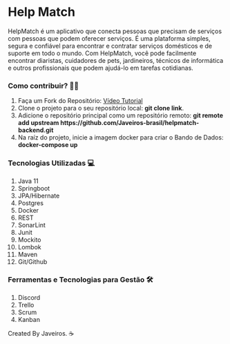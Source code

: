 <h1>Help Match</h1>

<p>
HelpMatch é um aplicativo que conecta pessoas que precisam de serviços com pessoas que podem oferecer serviços. É uma plataforma simples, segura e confiável para encontrar e contratar serviços domésticos e de suporte em todo o mundo. Com HelpMatch, você pode facilmente encontrar diaristas, cuidadores de pets, jardineiros, técnicos de informática e outros profissionais que podem ajudá-lo em tarefas cotidianas.
</p>

<h3>
Como contribuir? 🦾🧠
</h3>

<ol>
<li>Faça um Fork do Repositório: <a href="https://www.youtube.com/watch?v=osE-7OXqFCI&ab_channel=RinaldoDev" target="_blank">Vídeo Tutorial</a></li>
<li>Clone o projeto para o seu repositório local: <b>git clone link</b>.</li>
<li>Adicione o repositório principal como um repositório remoto: <b>git remote add upstream https://github.com/Javeiros-brasil/helpmatch-backend.git</b></li>
<li>Na raíz do projeto, inicie a imagem docker para criar o Bando de Dados: <b>docker-compose up</b></li>
</ol>

<h3>
Tecnologias Utilizadas 💻
</h3>

<ol>
<li>Java 11</li>
<li>Springboot</li>
<li>JPA/Hibernate</li>
<li>Postgres</li>
<li>Docker</li>
<li>REST</li>
<li>SonarLint</li>
<li>Junit</li>
<li>Mockito</li>
<li>Lombok</li>
<li>Maven</li>
<li>Git/Github</li>
</ol>

<h3>
Ferramentas e Tecnologias para Gestão 🛠
</h3>

<ol>
<li>Discord</li>
<li>Trello</li>
<li>Scrum</li>
<li>Kanban</li>
</ol>

Created By Javeiros. ☕